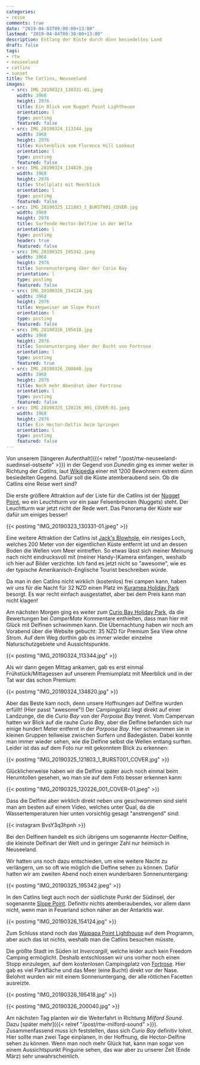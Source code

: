 ```yaml
---
categories:
- reise
comments: true
date: "2019-04-03T09:00:00+13:00"
lastmod: "2019-04-04T09:30:00+13:00"
description: Entlang der Küste durch dünn besiedeltes Land
draft: false
tags:
- rtw
- neuseeland
- catlins
- sunset
title: The Catlins, Neuseeland
images:
  - src: IMG_20190323_130331-01.jpeg
    width: 3968
    height: 2976
    title: Ein Blick vom Nugget Point Lighthouse
    orientation: l
    type: postimg
    featured: false
  - src: IMG_20190324_113344.jpg
    width: 3968
    height: 2976
    title: Küstenblick vom Florence Hill Lookout
    orientation: l
    type: postimg
    featured: false
  - src: IMG_20190324_134820.jpg
    width: 3968
    height: 2976
    title: Stellplatz mit Meerblick
    orientation: l
    type: postimg
    featured: false
  - src: IMG_20190325_121803_1_BURST001_COVER.jpg
    width: 3968
    height: 2976
    title: Surfende Hector-Delfine in der Welle
    orientation: l
    type: postimg
    header: true
    featured: false
  - src: IMG_20190325_195342.jpeg
    width: 3968
    height: 2976
    title: Sonnenuntergang über der Curio Bay
    orientation: l
    type: postimg
    featured: false
  - src: IMG_20190326_154124.jpg
    width: 3968
    height: 2976
    title: Wegweiser am Slope Point
    orientation: l
    type: postimg
    featured: false
  - src: IMG_20190326_195418.jpg
    width: 3968
    height: 2976
    title: Sonnenuntergang über der Bucht von Fortrose
    orientation: l
    type: postimg
    featured: true
  - src: IMG_20190326_200040.jpg
    width: 3968
    height: 2976
    title: Noch mehr Abendrot über Fortrose
    orientation: l
    type: postimg
    featured: false
  - src: IMG_20190325_120226_001_COVER-01.jpeg
    width: 3968
    height: 2976
    title: Ein Hector-Delfin beim Springen
    orientation: l
    type: postimg
    featured: false
---
```


Von unserem [längeren Aufenthalt]({{< relref "/post/rtw-neuseeland-suedinsel-ostseite" >}}) in der Gegend von _Dunedin_ ging es immer weiter in Richtung der _Catlins_, laut [Wikipedia](https://de.wikipedia.org/wiki/The_Catlins) einer mit 1200 Bewohnern extrem dünn besiedelten Gegend. Dafür soll die Küste atemberaubend sein. Ob die Catlins eine Reise wert sind?

Die erste größere Attraktion auf der Liste für die Catlins ist der [Nugget Point](https://goo.gl/maps/R5Q9uJrZ1qj), wo ein Leuchtturm vor ein paar Felsenbrocken (Nuggets) steht. Der Leuchtturm war jetzt nicht der Rede wert. Das Panorama der Küste war dafür um einiges besser!

{{< postimg "IMG_20190323_130331-01.jpeg" >}}

Eine weitere Attraktion der Catlins ist [Jack's Blowhole](https://goo.gl/maps/1MqCVebinS42), ein riesiges Loch, welches 200 Meter von der eigentlichen Küste entfernt ist und an dessen Boden die Wellen vom Meer eintreffen. So etwas lässt sich meiner Meinung nach nicht eindrucksvoll mit (meiner Handy-)Kamera einfangen, weshalb ich hier auf Bilder verzichte. Ich fand es jetzt nicht so "awesome", wie es der typische Amerikanisch-Englische Tourist beschreiben würde.

Da man in den Catlins nicht wirklich (kostenlos) frei campen kann, haben wir uns für die Nacht für 32 NZD einen Platz im [Kuramea Holiday Park](https://goo.gl/maps/24aapNUFtyM2) besorgt. Es war recht einfach ausgestattet, aber bei dem Preis kann man nicht klagen!

Am nächsten Morgen ging es weiter zum [Curio Bay Holiday Park](https://goo.gl/maps/uGaTGQqVXGq), da die Bewertungen bei _CamperMate_ Kommentare enthielten, dass man hier mit Glück mit Delfinen schwimmen kann. Die Übernachtung haben wir noch am Vorabend über die Website gebucht: 35 NZD für Premium Sea View ohne Strom. Auf dem Weg dorthin gab es immer wieder einzelne Naturschutzgebiete und Aussichtspunkte.

{{< postimg "IMG_20190324_113344.jpg" >}}

Als wir dann gegen Mittag ankamen, gab es erst einmal Frühstück/Mittagessen auf unserem Premiumplatz mit Meerblick und in der Tat war das schon Premium:

{{< postimg "IMG_20190324_134820.jpg" >}}

Aber das Beste kam noch, denn unsere Hoffnungen auf Delfine wurden erfüllt! (Hier passt "awesome"!) Der Campingplatz liegt direkt auf einer Landzunge, die die _Curio Bay_ von der _Porpoise Bay_ trennt. Vom Campervan hatten wir Blick auf die rauhe _Curio Bay_, aber die Delfine befanden sich nur einige hundert Meter entfernt in der _Porpoise Bay_. Hier schwammen sie in kleinen Gruppen teilweise zwischen Surfern und Badegästen. Dabei konnte man immer wieder sehen, wie die Delfine selbst die Wellen entlang surften. Leider ist das auf dem Foto nur mit gekonntem Blick zu erkennen:

{{< postimg "IMG_20190325_121803_1_BURST001_COVER.jpg" >}}

Glücklicherweise haben wir die Delfine später auch noch einmal beim Herumtollen gesehen, wo man sie auf dem Foto besser erkennen kann:

{{< postimg "IMG_20190325_120226_001_COVER-01.jpeg" >}}

Dass die Delfine aber wirklich direkt neben uns geschwommen sind sieht man am besten auf einem Video, welches unter Qual, da die Wassertemperaturen hier unten vorsichtig gesagt "anstrengend" sind:

{{< instagram BvsY3q3hpnh >}}

Bei den Delfinen handelt es sich übrigens um sogenannte _Hector_-Delfine, die kleinste Delfinart der Welt und in geringer Zahl nur heimisch in Neuseeland.

Wir hatten uns noch dazu entschieden, um eine weitere Nacht zu verlängern, um so oft wie möglich die Delfine sehen zu können. Dafür hatten wir am zweiten Abend noch einen wunderbaren Sonnenuntergang:

{{< postimg "IMG_20190325_195342.jpeg" >}}

In den Catlins liegt auch noch der südlichste Punkt der Südinsel, der sogenannte [Slope Point](https://goo.gl/maps/j7KHkTPuYJK2). Definitiv nichts atemberaubendes, vor allem dann nicht, wenn man in Feuerland schon näher an der Antarktis war.

{{< postimg "IMG_20190326_154124.jpg" >}}

Zum Schluss stand noch das [Waipapa Point Lighthouse](https://goo.gl/maps/RyrkQiaGju52) auf dem Programm, aber auch das ist nichts, weshalb man die Catlins besuchen müsste.

Die größte Stadt im Süden ist _Invercargill_, welche leider auch kein Freedom Camping ermöglicht. Deshalb entschlossen wir uns vorher noch einen Stopp einzulegen, auf dem kostenlosen Campingplatz von [Fortrose](https://goo.gl/maps/WUyrMUevMiC2). Hier gab es viel Parkfläche und das Meer (eine Bucht) direkt vor der Nase. Belohnt wurden wir mit einem Sonnenuntergang, der alle rötlichen Facetten ausreizte.

{{< postimg "IMG_20190326_195418.jpg" >}}

{{< postimg "IMG_20190326_200040.jpg" >}}

Am nächsten Tag planten wir die Weiterfahrt in Richtung _Milford Sound_. Dazu [später mehr]({{< relref "/post/rtw-milford-sound" >}}). Zusammenfassend muss ich feststellen, dass sich _Curio Bay_ definitiv lohnt. Hier sollte man zwei Tage einplanen, in der Hoffnung, die Hector-Delfine sehen zu können. Wenn man noch mehr Glück hat, kann man sogar von einem Aussichtspunkt Pinguine sehen, das war aber zu unserer Zeit (Ende März) sehr unwahrscheinlich.